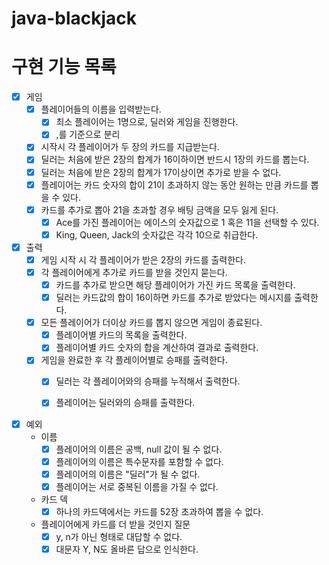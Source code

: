 # java-blackjack

# 구현 기능 목록

-[x] 게임
    - [x] 플레이어들의 이름을 입력받는다.
        - [x] 최소 플레이어는 1명으로, 딜러와 게임을 진행한다.
        - [x] ,를 기준으로 분리

    - [x] 시작시 각 플레이어가 두 장의 카드를 지급받는다.
    - [x] 딜러는 처음에 받은 2장의 합계가 16이하이면 반드시 1장의 카드를 뽑는다.
    - [x] 딜러는 처음에 받은 2장의 합계가 17이상이면 추가로 받을 수 없다.
    - [x] 플레이어는 카드 숫자의 합이 21이 초과하지 않는 동안 원하는 만큼 카드를 뽑을 수 있다.
    - [x] 카드를 추가로 뽑아 21을 초과할 경우 배팅 금액을 모두 잃게 된다.
        - [x] Ace를 가진 플레이어는 에이스의 숫자값으로 1 혹은 11을 선택할 수 있다.
        - [x] King, Queen, Jack의 숫자값은 각각 10으로 취급한다.

-[x] 출력
    - [x] 게임 시작 시 각 플레이어가 받은 2장의 카드를 출력한다.
    - [x] 각 플레이어에게 추가로 카드를 받을 것인지 묻는다.
        - [x] 카드를 추가로 받으면 해당 플레이어가 가진 카드 목록을 출력한다.
        - [x] 딜러는 카드값의 합이 16이하면 카드를 추가로 받았다는 메시지를 출력한다.

    - [x] 모든 플레이어가 더이상 카드를 뽑지 않으면 게임이 종료된다.
        - [x] 플레이어별 카드의 목록을 출력한다.
        - [x] 플레이어별 카드 숫자의 합을 계산하여 결과로 출력한다.

    - [x] 게임을 완료한 후 각 플레이어별로 승패를 출력한다.
        - [x] 딜러는 각 플레이어와의 승패를 누적해서 출력한다.
        - [x] 플레이어는 딜러와의 승패를 출력한다.


- [x] 예외
    - 이름
        - [x] 플레이어의 이름은 공백, null 값이 될 수 없다.
        - [x] 플레이어의 이름은 특수문자를 포함할 수 없다.
        - [x] 플레이어의 이름은 "딜러"가 될 수 없다.
        - [x] 플레이어는 서로 중복된 이름을 가질 수 없다.

    - 카드 덱
        - [x] 하나의 카드덱에서는 카드를 52장 초과하여 뽑을 수 없다.

    - 플레이어에게 카드를 더 받을 것인지 질문
        - [x] y, n가 아닌 형태로 대답할 수 없다.
        - [x] 대문자 Y, N도 올바른 답으로 인식한다. 